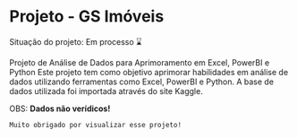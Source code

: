 # Projeto - GS Imóveis

Situação do projeto: Em processo ⌛

<p> Projeto de Análise de Dados para Aprimoramento em Excel, PowerBI e Python Este projeto tem como objetivo aprimorar habilidades em análise de dados utilizando ferramentas como Excel, PowerBI e Python. A base de dados utilizada foi importada através do site Kaggle.</p>
<p>OBS: <strong>Dados não verídicos!</strong></p>




~~~~
Muito obrigado por visualizar esse projeto!
~~~~
